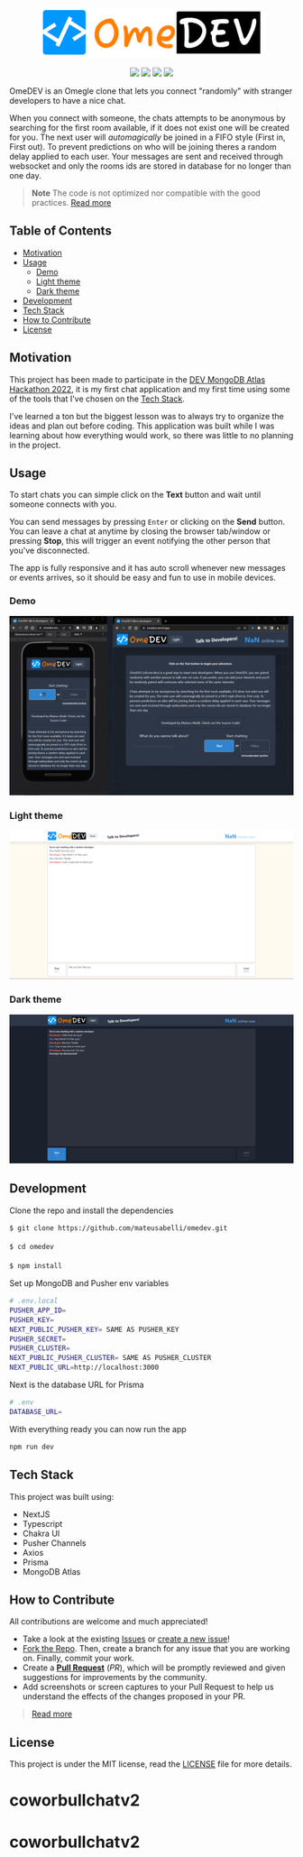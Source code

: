 <p align="center">
    <img src=".github/logo.png"
        height="90" width='400'>
</p>

<p align="center">
    <a href="https://github.com/mateusabelli/omedev/blob/main/LICENSE.md" alt="License">
      <img src="https://img.shields.io/github/license/mateusabelli/omedev" /></a>
    <a href="https://github.com/mateusabelli/omedev/issues" alt="Issues">
      <img src="https://img.shields.io/github/issues/mateusabelli/omedev" /></a>
    <a href="https://github.com/mateusabelli/omedev/pulls" alt="Pull Requests">
      <img src="https://img.shields.io/github/issues-pr/mateusabelli/omedev" /></a>
    <a href="https://github.com/mateusabelli/omedev/stargazers" alt="GitHub Stars">
      <img src="https://img.shields.io/github/stars/mateusabelli/omedev?style=social" /></a>
</p>

OmeDEV is an Omegle clone that lets you connect "randomly" with stranger developers to have a nice chat.

When you connect with someone, the chats attempts to be anonymous by searching for the first room available, if it does not exist one will be created for you. The next user will _automagically_ be joined in a FIFO style (First in, First out). To prevent predictions on who will be joining theres a random delay applied to each user. Your messages are sent and received through websocket and only the rooms ids are stored in database for no longer than one day.

> **Note**
> The code is not optimized nor compatible with the good practices. [Read more](#motivation)

## Table of Contents

- [Motivation](#motivation)
- [Usage](#usage)
  - [Demo](#demo)
  - [Light theme](#light-theme)
  - [Dark theme](#dark-theme)
- [Development](#development)
- [Tech Stack](#tech-stack)
- [How to Contribute](#how-to-contribute)
- [License](#license)

## Motivation

This project has been made to participate in the [DEV MongoDB Atlas Hackathon 2022](https://dev.to/devteam/announcing-the-mongodb-atlas-hackathon-2022-on-dev-2107), it is my first chat application and my first time using some of the tools that I've chosen on the [Tech Stack](#tech-stack).

I've learned a ton but the biggest lesson was to always try to organize the ideas and plan out before coding. This application was built while I was learning about how everything would work, so there was little to no planning in the project.

## Usage

To start chats you can simple click on the **Text** button and wait until someone connects with you.

You can send messages by pressing `Enter` or clicking on the **Send** button. You can leave a chat at anytime by closing the browser tab/window or pressing **Stop**, this will trigger an event notifying the other person that you've disconnected.

The app is fully responsive and it has auto scroll whenever new messages or events arrives, so it should be easy and fun to use in mobile devices.

### Demo

<img src=".github/demo.gif" /></a>

### Light theme

<img src=".github/light-theme.png" />

### Dark theme

<img src=".github/dark-theme.png" />

## Development

Clone the repo and install the dependencies

```bash
$ git clone https://github.com/mateusabelli/omedev.git

$ cd omedev

$ npm install
```

Set up MongoDB and Pusher env variables

```bash
# .env.local
PUSHER_APP_ID=
PUSHER_KEY=
NEXT_PUBLIC_PUSHER_KEY= SAME AS PUSHER_KEY
PUSHER_SECRET=
PUSHER_CLUSTER=
NEXT_PUBLIC_PUSHER_CLUSTER= SAME AS PUSHER_CLUSTER
NEXT_PUBLIC_URL=http://localhost:3000
```

Next is the database URL for Prisma

```bash
# .env
DATABASE_URL=
```

With everything ready you can now run the app

```bash
npm run dev
```

## Tech Stack

This project was built using:

- NextJS
- Typescript
- Chakra UI
- Pusher Channels
- Axios
- Prisma
- MongoDB Atlas

## How to Contribute

All contributions are welcome and much appreciated!

- Take a look at the existing [Issues](https://github.com/mateusabelli/omedev/issues) or [create a new issue](https://github.com/mateusabelli/omedev/issues/new/)!
- [Fork the Repo](https://github.com/mateusabelli/omedev/fork). Then, create a branch for any issue that you are working on. Finally, commit your work.
- Create a **[Pull Request](https://github.com/mateusabelli/omedev/compare)** (_PR_), which will be promptly reviewed and given suggestions for improvements by the community.
- Add screenshots or screen captures to your Pull Request to help us understand the effects of the changes proposed in your PR.

> [Read more](https://github.com/mateusabelli/.github/blob/main/CONTRIBUTING.md)

## License

This project is under the MIT license, read the [LICENSE](./LICENSE.md) file for more details.
# coworbullchatv2
# coworbullchatv2
